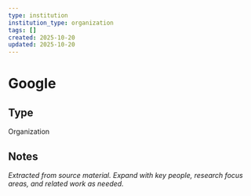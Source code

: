 ```yaml
---
type: institution
institution_type: organization
tags: []
created: 2025-10-20
updated: 2025-10-20
---
```


# Google

## Type

Organization

## Notes

*Extracted from source material. Expand with key people, research focus areas, and related work as needed.*

